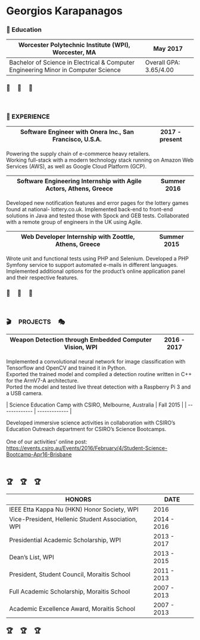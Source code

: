<h1> Georgios Karapanagos </h1>
<h3> &#x1F4D7 Education </h3>

| Worcester Polytechnic Institute (WPI), Worcester, MA  | May 2017 |
| ------------- | ------------- |
| Bachelor of Science in Electrical & Computer Engineering Minor in Computer Science | Overall GPA: 3.65/4.00 | 

<h3> &#x1F4D7 &nbsp; &nbsp; &#x1F4D7 &nbsp; &nbsp; &#x1F4D7 </h3>


<br>

<h3> &#x1F1E5 EXPERIENCE </h3>

| Software Engineer with Onera Inc., San Francisco, U.S.A.  | 2017 - present |
| ------------- | ------------- |

Powering the supply chain of e-commerce heavy retailers.<br>
Working full-stack with a modern technology stack running on Amazon Web Services (AWS), as well as Google Cloud Platform (GCP). 

| Software Engineering Internship with Agile Actors, Athens, Greece  | Summer 2016 |
| ------------- | ------------- |

Developed new notification features and error pages for the lottery games found at national- lottery.co.uk. 
Implemented back-end to front-end solutions in Java and tested those with Spock and GEB tests. 
Collaborated with a remote group of engineers in the UK using Agile.


| Web Developer Internship with Zoottle, Athens, Greece | Summer 2015 |
| ------------- | ------------- |

Wrote unit and functional tests using PHP and Selenium. Developed a PHP Symfony service to support automated e-mails in different languages.
Implemented additional options for the product’s online application panel and their respective features.

<h3> &#x1F1E5 &nbsp; &nbsp; &#x1F1E5 &nbsp; &nbsp; &#x1F1E5  </h3>

<br>

<h3> &#x1F3AC &nbsp; &nbsp; PROJECTS &nbsp; &nbsp; &#x1F3AD </h3>

| Weapon Detection through Embedded Computer Vision, WPI  | 2016 - 2017 |
| ------------- | ------------- |

Implemented a convolutional neural network for image classification with Tensorflow and OpenCV and trained it in Python.<br> 
Exported the trained model and compiled a detection routine written in C++ for the ArmV7-A architecture. <br>
Ported the model and tested live threat detection with a Raspberry Pi 3 and a USB camera.


| 
Science Education Camp with CSIRO, Melbourne, Australia | Fall 2015 |
| ------------- | ------------- |

Developed immersive science activities in collaboration with CSIRO’s Education Outreach department for CSIRO’s Science Bootcamps. 
<br><br> One of our activities’ online post: https://events.csiro.au/Events/2016/February/4/Student-Science-Bootcamp-Apr16-Brisbane

<br>

<h3> &#x1F3C6 &nbsp; &nbsp; &#x1F3C6 &nbsp; &nbsp; &#x1F3C6 </h3>

| <a> HONORS </a> | DATE | 
| ------------- | ------------- |
| IEEE Etta Kappa Nu (HKN) Honor Society, WPI | 2016 |
| Vice-President, Hellenic Student Association, WPI | 2014 - 2016 |
| Presidential Academic Scholarship, WPI | 2013 - 2017 |
| Dean’s List, WPI | 2013 - 2015 |
| President, Student Council, Moraitis School | 2011 - 2013|
| Full Academic Scholarship, Moraitis School | 2007 - 2013 |
| Academic Excellence Award, Moraitis School | 2007 - 2013 |

<h3> &#x1F3C6 &nbsp; &nbsp; &#x1F3C6 &nbsp; &nbsp; &#x1F3C6 </h3>
